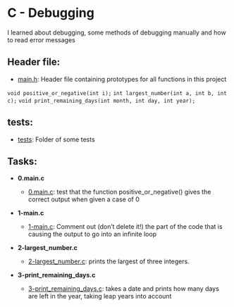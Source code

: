 # C - Debugging

I learned about debugging, some methods of debugging manually and how to read error messages

## Header file:
* [main.h](./main.h): Header file containing prototypes for all functions in this project

`void positive_or_negative(int i);`
`int largest_number(int a, int b, int c);`
`void print_remaining_days(int month, int day, int year);`

## tests:
* [tests](./tests): Folder of some tests

## Tasks:
* **0.main.c**
	* [0.main.c](./0-main.c):  test that the function positive_or_negative() gives the correct output when given a case of 0

* **1-main.c**
	* [1-main.c](./1-main.c): Comment out (don’t delete it!) the part of the code that is causing the output to go into an infinite loop

* **2-largest_number.c**
	* [2-largest_number.c](./2-largest_number.c): prints the largest of three integers.

* **3-print_remaining_days.c**
	* [3-print_remaining_days.c](./3-print_remaining_days.c): takes a date and prints how many days are left in the year, taking leap years into account
